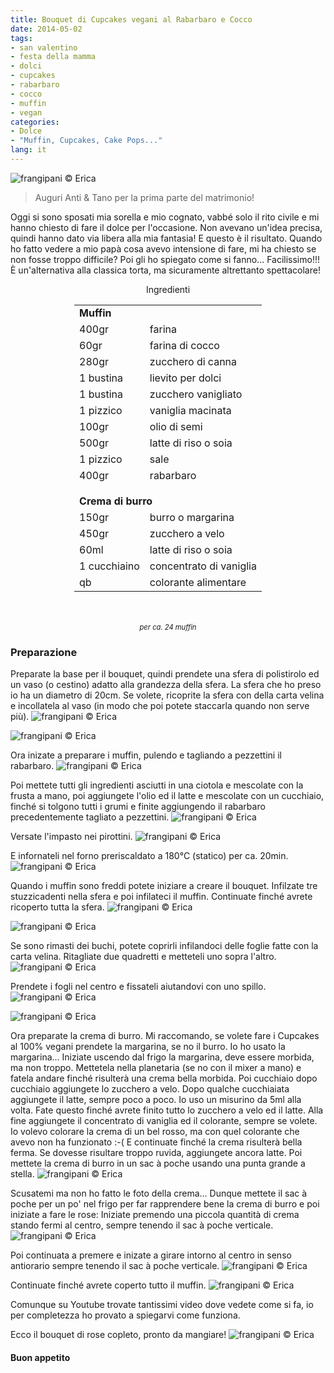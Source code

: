 ```yaml
---
title: Bouquet di Cupcakes vegani al Rabarbaro e Cocco
date: 2014-05-02
tags:
- san valentino
- festa della mamma
- dolci
- cupcakes
- rabarbaro
- cocco
- muffin
- vegan
categories:
- Dolce
- "Muffin, Cupcakes, Cake Pops..."
lang: it
---
```

![](header.jpg "frangipani © Erica")

> Auguri Anti & Tano per la prima parte del matrimonio!

Oggi si sono sposati mia sorella e mio cognato, vabbé solo il rito civile e mi hanno chiesto di fare il dolce per l'occasione. Non avevano un'idea precisa, quindi hanno dato via libera alla mia fantasia! E questo è il risultato. Quando ho fatto vedere a mio papà cosa avevo intensione di fare, mi ha chiesto se non fosse troppo difficile? Poi gli ho spiegato come si fanno... Facilissimo!!! È un'alternativa alla classica torta, ma sicuramente altrettanto spettacolare!

<div id="wrapper" style="text-align: center">
  <div id="yourdiv" style="display: inline-block;">
    <div class="ingredients">
      <div class="ingredients-title">Ingredienti</div>
      <table>
        <tbody>
          <tr>
            <td colspan="2"><b>Muffin</b></td>
          </tr>
          <tr>
            <td>400gr</td>
            <td>farina</td>
          </tr>
          <tr>
            <td>60gr</td>
            <td>farina di cocco</td>
          </tr>
          <tr>
            <td>280gr</td>
            <td>zucchero di canna</td>
          </tr>
          <tr>
            <td>1 bustina</td>
            <td>lievito per dolci</td>
          </tr>
          <tr>
            <td>1 bustina</td>
            <td>zucchero vanigliato</td>
          </tr>
          <tr>
            <td>1 pizzico</td>
            <td>vaniglia macinata</td>
          </tr>
          <tr>
            <td>100gr</td>
            <td>olio di semi</td>
          </tr>
          <tr>
            <td>500gr</td>
            <td>latte di riso o soia</td>
          </tr>
          <tr>      
            <td>1 pizzico</td>
            <td>sale</td>
          </tr>
          <tr>      
            <td>400gr</td>
            <td>rabarbaro</td>
          </tr>
          <tr style="height: 15px;"></tr>
          <tr>          
            <td colspan="2"><b>Crema di burro</b></td>
          </tr>
          <tr>
            <td>150gr</td>
            <td>burro o margarina</td>
          </tr>
          <tr>      
            <td>450gr</td>
            <td>zucchero a velo</td>
          </tr>
          <tr>
            <td>60ml</td>
            <td>latte di riso o soia</td>
          </tr>
          <tr>
            <td>1 cucchiaino</td>
            <td>concentrato di vaniglia</td>
          </tr>
          <tr>
            <td>qb</td>
            <td>colorante alimentare</td>      
          </tr>
        </tbody>
      </table>
      <br></br>
      <i class="pull-right" style="font-size: 80%;">per ca. 24 muffin</i>
    </div>
  </div>
</div>


<h3>
  <font color="grey">
    <i class="fa fa-cogs"></i>
  </font> Preparazione
</h3>

Preparate la base per il bouquet, quindi prendete una sfera di polistirolo ed un vaso (o cestino) adatto alla grandezza della sfera. La sfera che ho preso io ha un diametro di 20cm. Se volete, ricoprite la sfera con della carta velina e incollatela al vaso (in modo che poi potete staccarla quando non serve più).
![](base1.jpg "frangipani © Erica")

![](base2.jpg "frangipani © Erica")

Ora inizate a preparare i muffin, pulendo e tagliando a pezzettini il rabarbaro.
![](rabarbaro.jpg "frangipani © Erica")

Poi mettete tutti gli ingredienti asciutti in una ciotola e mescolate con la frusta a mano, poi aggiungete l'olio ed il latte e mescolate con un cucchiaio, finché si tolgono tutti i grumi e finite aggiungendo il rabarbaro precedentemente tagliato a pezzettini.
![](impasto.jpg "frangipani © Erica")

Versate l'impasto nei pirottini.
![](formine.jpg "frangipani © Erica")

E infornateli nel forno preriscaldato a 180°C (statico) per ca. 20min. 
![](sfornati.jpg "frangipani © Erica")

Quando i muffin sono freddi potete iniziare a creare il bouquet. Infilzate tre stuzzicadenti nella sfera e poi infilateci il muffin. Continuate finché avrete ricoperto tutta la sfera.
![](assemblare1.jpg "frangipani © Erica")

![](assemblare2.jpg "frangipani © Erica")

Se sono rimasti dei buchi, potete coprirli infilandoci delle foglie fatte con la carta velina. Ritagliate due quadretti e metteteli uno sopra l'altro.
![](foglie1.jpg "frangipani © Erica")

Prendete i fogli nel centro e fissateli aiutandovi con uno spillo.
![](foglie2.jpg "frangipani © Erica")

![](assemblato.jpg "frangipani © Erica")

Ora preparate la crema di burro. Mi raccomando, se volete fare i Cupcakes al 100% vegani prendete la margarina, se no il burro. Io ho usato la margarina... Iniziate uscendo dal frigo la margarina, deve essere morbida, ma non troppo. Mettetela nella planetaria (se no con il mixer a mano) e fatela andare finché risulterà una crema bella morbida. Poi cucchiaio dopo cucchiaio aggiungete lo zucchero a velo. Dopo qualche cucchiaiata aggiungete il latte, sempre poco a poco. Io uso un misurino da 5ml alla volta. Fate questo finché avrete finito tutto lo zucchero a velo ed il latte. Alla fine aggiungete il concentrato di vaniglia ed il colorante, sempre se volete. Io volevo colorare la crema di un bel rosso, ma con quel colorante che avevo non ha funzionato :-( E continuate finché la crema risulterà bella ferma. Se dovesse risultare troppo ruvida, aggiungete ancora latte. Poi mettete la crema di burro in un sac à poche usando una punta grande a stella.
![](punta.jpg "frangipani © Erica")

Scusatemi ma non ho fatto le foto della crema... Dunque mettete il sac à poche per un po' nel frigo per far rapprendere bene la crema di burro e poi iniziate a fare le rose:
Iniziate premendo una piccola quantità di crema stando fermi al centro, sempre tenendo il sac à poche verticale.
![](rosa1.jpg "frangipani © Erica")

Poi continuata a premere e inizate a girare intorno al centro in senso antiorario sempre tenendo il sac à poche verticale.
![](rosa2.jpg "frangipani © Erica")

Continuate finché avrete coperto tutto il muffin.
![](rosa3.jpg "frangipani © Erica")

Comunque su Youtube trovate tantissimi video dove vedete come si fa, io per completezza ho provato a spiegarvi come funziona.

Ecco il bouquet di rose copleto, pronto da mangiare!
![](risultato.jpg "frangipani © Erica")



<h4>Buon appetito
  <font color="red">
    <i class="fa fa-smile-o"></i>
  </font>
</h4>